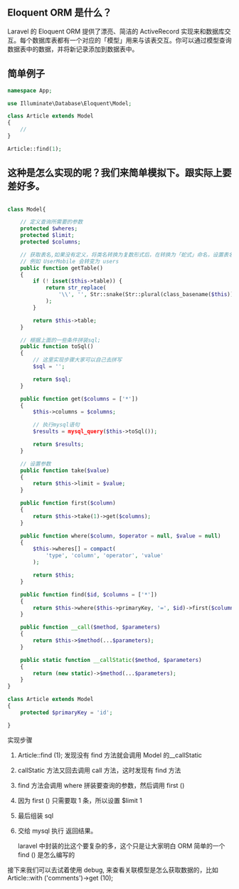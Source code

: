 ## Eloquent ORM 是什么？

Laravel 的 Eloquent ORM 提供了漂亮、简洁的 ActiveRecord 实现来和数据库交互。每个数据库表都有一个对应的「模型」用来与该表交互。你可以通过模型查询数据表中的数据，并将新记录添加到数据表中。

## 简单例子

```php
namespace App;

use Illuminate\Database\Eloquent\Model;

class Article extends Model
{
    //
}

Article::find(1);
```

## 这种是怎么实现的呢？我们来简单模拟下。跟实际上要差好多。

```php

class Model{

    // 定义查询所需要的参数
    protected $wheres;
    protected $limit;
    protected $columns;

    // 获取表名,如果没有定义，将类名转换为复数形式后，在转换为「蛇式」命名，设置表名
    // 例如 UserMobile 会转变为 users
    public function getTable()
    {
        if (! isset($this->table)) {
            return str_replace(
                '\\', '', Str::snake(Str::plural(class_basename($this)))
            );
        }

        return $this->table;
    }

    // 根据上面的一些条件拼装sql;
    public function toSql()
    {
        // 这里实现步骤大家可以自己去拼写
        $sql = '';

        return $sql;
    }

    public function get($columns = ['*'])
    {
        $this->columns = $columns;

        // 执行mysql语句
        $results = mysql_query($this->toSql());

        return $results;
    }

    // 设置参数
    public function take($value)
    {
        return $this->limit = $value;
    }

    public function first($column)
    {
        return $this->take(1)->get($columns);
    }

    public function where($column, $operator = null, $value = null)
    {
        $this->wheres[] = compact(
            'type', 'column', 'operator', 'value'
        );

        return $this;
    }

    public function find($id, $columns = ['*'])
    {
        return $this->where($this->primaryKey, '=', $id)->first($columns);
    }

    public function __call($method, $parameters)
    {
        return $this->$method(...$parameters);
    }

    public static function __callStatic($method, $parameters)
    {
        return (new static)->$method(...$parameters);
    }
}

class Article extends Model
{
    protected $primaryKey = 'id';

}
```

实现步骤

1. Article::find (1); 发现没有 find 方法就会调用 Model 的__callStatic

2. callStatic 方法又回去调用 call 方法，这时发现有 find 方法

3. find 方法会调用 where 拼装要查询的参数，然后调用 first ()

4. 因为 first () 只需要取 1 条，所以设置 $limit 1

5. 最后组装 sql

6. 交给 mysql 执行 返回结果。

   laravel 中封装的比这个要复杂的多，这个只是让大家明白 ORM 简单的一个 find () 是怎么编写的

接下来我们可以去试着使用 debug, 来查看关联模型是怎么获取数据的，比如 Article::with ('comments')->get (10);
